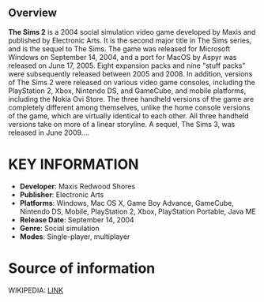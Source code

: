 ## Overview

**The Sims 2** is a 2004 social simulation video game developed by Maxis and published by Electronic Arts. It is the second major title in The Sims series, and is the sequel to The Sims. The game was released for Microsoft Windows on September 14, 2004, and a port for MacOS by Aspyr was released on June 17, 2005. Eight expansion packs and nine "stuff packs" were subsequently released between 2005 and 2008. In addition, versions of The Sims 2 were released on various video game consoles, including the PlayStation 2, Xbox, Nintendo DS, and GameCube, and mobile platforms, including the Nokia Ovi Store. The three handheld versions of the game are completely different among themselves, unlike the home console versions of the game, which are virtually identical to each other. All three handheld versions take on more of a linear storyline. A sequel, The Sims 3, was released in June 2009....
# KEY INFORMATION

- **Developer**: Maxis Redwood Shores
- **Publisher**: Electronic Arts
- **Platforms**: Windows, Mac OS X, Game Boy Advance, GameCube, Nintendo DS, Mobile, PlayStation 2, Xbox, PlayStation Portable, Java ME
- **Release Date**: September 14, 2004
- **Genre**: Social simulation
- **Modes**: Single-player, multiplayer
# Source of information
 WIKIPEDIA: [LINK](https://en.wikipedia.org/wiki/The_Sims_2)